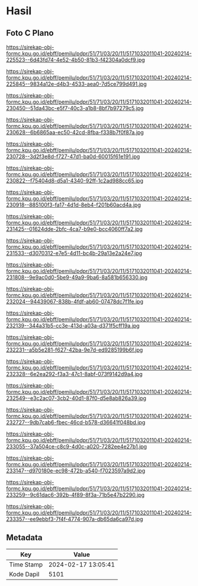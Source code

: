 # Hasil

## Foto C Plano

https://sirekap-obj-formc.kpu.go.id/ebff/pemilu/pdpr/51/71/03/20/11/5171032011041-20240214-225523--6d43fd74-4e52-4b50-81b3-f42304a0dcf9.jpg

https://sirekap-obj-formc.kpu.go.id/ebff/pemilu/pdpr/51/71/03/20/11/5171032011041-20240214-225845--9834a12e-d4b3-4533-aea0-7d5ce799d491.jpg

https://sirekap-obj-formc.kpu.go.id/ebff/pemilu/pdpr/51/71/03/20/11/5171032011041-20240214-230450--51da43bc-e5f7-40c3-a1b8-8bf7b97279c5.jpg

https://sirekap-obj-formc.kpu.go.id/ebff/pemilu/pdpr/51/71/03/20/11/5171032011041-20240214-230628--6b6865aa-ec50-42cd-8fba-f338b7f0f87a.jpg

https://sirekap-obj-formc.kpu.go.id/ebff/pemilu/pdpr/51/71/03/20/11/5171032011041-20240214-230728--3d2f3e8d-f727-47d1-ba0d-60015f61e191.jpg

https://sirekap-obj-formc.kpu.go.id/ebff/pemilu/pdpr/51/71/03/20/11/5171032011041-20240214-230822--f75404d8-d5a1-4340-92ff-1c2ad988cc65.jpg

https://sirekap-obj-formc.kpu.go.id/ebff/pemilu/pdpr/51/71/03/20/11/5171032011041-20240214-230918--885100f3-fa17-4d1d-8eb4-f201b60acd4a.jpg

https://sirekap-obj-formc.kpu.go.id/ebff/pemilu/pdpr/51/71/03/20/11/5171032011041-20240214-231425--01624dde-2bfc-4ca7-b9e0-bcc4060ff7a2.jpg

https://sirekap-obj-formc.kpu.go.id/ebff/pemilu/pdpr/51/71/03/20/11/5171032011041-20240214-231533--d3070312-e7e5-4d11-bc4b-29a13e2a24e7.jpg

https://sirekap-obj-formc.kpu.go.id/ebff/pemilu/pdpr/51/71/03/20/11/5171032011041-20240214-231808--9e9ac0d0-5be9-49a9-9ba6-8a581b656330.jpg

https://sirekap-obj-formc.kpu.go.id/ebff/pemilu/pdpr/51/71/03/20/11/5171032011041-20240214-232024--94439067-838b-4fdf-ab60-07478dc7f1fe.jpg

https://sirekap-obj-formc.kpu.go.id/ebff/pemilu/pdpr/51/71/03/20/11/5171032011041-20240214-232139--344a31b5-cc3e-413d-a03a-d371f5cff19a.jpg

https://sirekap-obj-formc.kpu.go.id/ebff/pemilu/pdpr/51/71/03/20/11/5171032011041-20240214-232231--a5b5e281-f627-42ba-9e7d-ed9285199b6f.jpg

https://sirekap-obj-formc.kpu.go.id/ebff/pemilu/pdpr/51/71/03/20/11/5171032011041-20240214-232328--6e2ea292-f3a3-47c1-8abf-073f9142d9a4.jpg

https://sirekap-obj-formc.kpu.go.id/ebff/pemilu/pdpr/51/71/03/20/11/5171032011041-20240214-232549--e3c2ac07-3cb2-40d1-87f0-d5e8ab826a39.jpg

https://sirekap-obj-formc.kpu.go.id/ebff/pemilu/pdpr/51/71/03/20/11/5171032011041-20240214-232727--9db7cab6-fbec-46cd-b578-d36641f048bd.jpg

https://sirekap-obj-formc.kpu.go.id/ebff/pemilu/pdpr/51/71/03/20/11/5171032011041-20240214-233055--37a504ce-c8c9-4d0c-a020-7282ee4e27b1.jpg

https://sirekap-obj-formc.kpu.go.id/ebff/pemilu/pdpr/51/71/03/20/11/5171032011041-20240214-233147--d970180e-ec98-472b-a540-f7023597a9d2.jpg

https://sirekap-obj-formc.kpu.go.id/ebff/pemilu/pdpr/51/71/03/20/11/5171032011041-20240214-233259--9c61dac6-392b-4f89-8f3a-71b5e47b2290.jpg

https://sirekap-obj-formc.kpu.go.id/ebff/pemilu/pdpr/51/71/03/20/11/5171032011041-20240214-233357--ee9ebbf3-7f4f-4774-907a-db65da6ca97d.jpg


## Metadata

| Key        | Value               |
| ---------- | ------------------- |
| Time Stamp | 2024-02-17 13:05:41 |
| Kode Dapil | 5101                |



